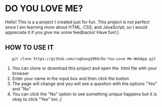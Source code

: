 # DO YOU LOVE ME?

Hello! This is a a project I created just for fun. This project is not perfect since I am learning more about HTML, CSS, and JavaScript, so I would appreciate it if you give me some feedbacks! Have fun!;)

## HOW TO USE IT
```bash
   git clone https://github.com/raghavg2004/Do-You-Love-Me-WebApp.git
```
1. You can clone or download this project and open the .html file with your browser
2. Enter your name in the input box and then click the button
3. The page will change and you will see a question with the options "Yes" and "No"
4. You can click the "No" option to see something unique happens but it is okay to click "Yes" too ;)
